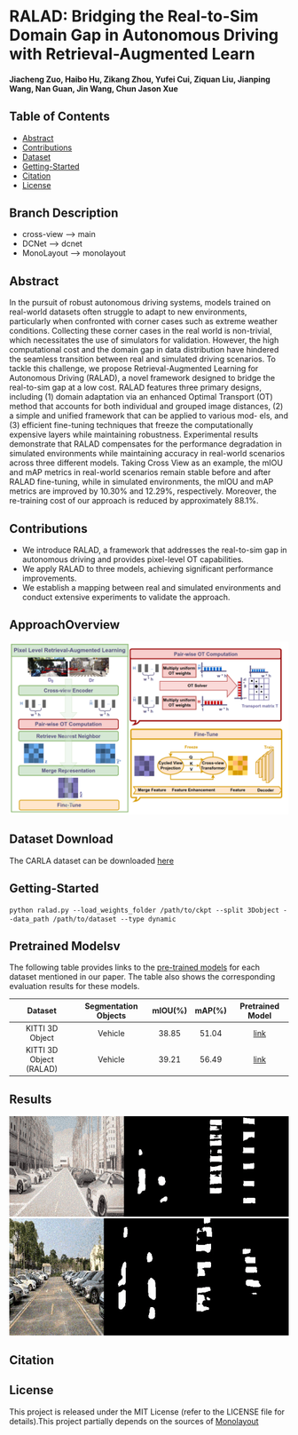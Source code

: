 # RALAD: Bridging the Real-to-Sim Domain Gap in Autonomous Driving with Retrieval-Augmented Learn
#### Jiacheng Zuo, Haibo Hu, Zikang Zhou, Yufei Cui, Ziquan Liu, Jianping Wang, Nan Guan, Jin Wang, Chun Jason Xue

## Table of Contents
* [Abstract](#Abstract)
* [Contributions](#Contributions)
* [Dataset](#dataset-download)
* [Getting-Started](#getting-started)
* [Citation](#citation)
* [License](#license)

## Branch Description

* cross-view --> main
* DCNet --> dcnet
* MonoLayout --> monolayout

## Abstract

In the pursuit of robust autonomous driving systems, models trained on real-world datasets often struggle to
adapt to new environments, particularly when confronted with corner cases such as extreme weather conditions. Collecting these corner cases in the real world is non-trivial, which necessitates the use of simulators for validation. However, the high computational cost and the domain gap in data distribution have hindered the seamless transition between real and simulated driving scenarios. To tackle this challenge, we propose Retrieval-Augmented Learning for Autonomous Driving (RALAD), a novel framework designed to bridge the real-to-sim gap at a low cost. RALAD features three
primary designs, including (1) domain adaptation via an
enhanced Optimal Transport (OT) method that accounts for
both individual and grouped image distances, (2) a simple
and unified framework that can be applied to various mod-
els, and (3) efficient fine-tuning techniques that freeze the computationally expensive layers while maintaining robustness. Experimental results demonstrate that RALAD compensates for the performance degradation in simulated environments while maintaining accuracy in real-world scenarios across three different models. Taking Cross View as an example, the mIOU and mAP metrics in real-world scenarios remain stable before
and after RALAD fine-tuning, while in simulated environments, the mIOU and mAP metrics are improved by 10.30% and 12.29%, respectively. Moreover, the re-training cost of our approach is reduced by approximately 88.1%.

## Contributions
* We introduce RALAD, a framework that addresses the real-to-sim gap in autonomous driving and provides pixel-level OT capabilities.
* We apply RALAD to three models, achieving significant performance improvements.
* We establish a mapping between real and simulated environments and conduct extensive experiments to validate the approach.
## ApproachOverview
![图片](./images/cross_view.jpg)

## Dataset Download
The CARLA dataset can be downloaded [here](https://drive.google.com/drive/folders/1PjSFmhsXkmwXmFhvWXZLsBSPCcIzzVny?dmr=1&ec=wgc-drive-hero-goto)

## Getting-Started
```
python ralad.py --load_weights_folder /path/to/ckpt --split 3Dobject --data_path /path/to/dataset --type dynamic
```
## Pretrained Modelsv

The following table provides links to the [pre-trained models](https://drive.google.com/drive/folders/1PK9yiKdsXmoH53xP-As0h5n0LyBSgTGN?usp=sharing&fileGuid=3X8QJDGGJPXyQgW9) for each dataset mentioned in our paper. The table also shows the corresponding evaluation results for these models.

| Dataset            | Segmentation Objects | mIOU(%) | mAP(%)| Pretrained Model                                                                                                       | 
| :--------:           | :-----:     | :----:   | :----: | :----:                                                                                                                 |
| KITTI 3D Object     | Vehicle    |  38.85  | 51.04 | [link](https://drive.google.com/drive/folders/1XipKf-fLdpikyuQrSjWVrI_TIiZFy7HO?usp=sharing&fileGuid=3X8QJDGGJPXyQgW9) |
| KITTI 3D Object (RALAD)     | Vehicle    |  39.21  | 56.49 | [link](https://drive.google.com/drive/folders/1PjSFmhsXkmwXmFhvWXZLsBSPCcIzzVny?dmr=1&ec=wgc-drive-hero-goto)  |

## Results
![视频](./images/1.gif)
![视频](./images/2.gif)
## Citation

## License
This project is released under the MIT License (refer to the LICENSE file for details).This project partially depends on the sources of [Monolayout](https://github.com/hbutsuak95/monolayout)